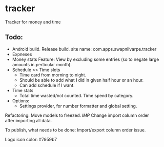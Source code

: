 # tracker
Tracker for money and time

## Todo:
-   Android build.
        Release build.
            site name: com.apps.swapnilvarpe.tracker
-   Expneses
-   Money stats
        Feature: View by excluding some entries (so to negate large amounts in perticular month).
-   Schedule >> Time slots
    -   Time card from morning to night.
    -   Should be able to add what I did in given half hour or an hour.
    -   Can add schedule if I want.
-   Time stats
    -   Total time wasted/not counted.
        Time spend by category.
-   Options:
    -   Settings provider, for number formatter and global setting.

Refactoring:
    Move models to freezed.
    *IMP* Change import column order after importing all data.

To publish, what needs to be done:
    Import/export column order issue.


Logo icon color: #7959b7